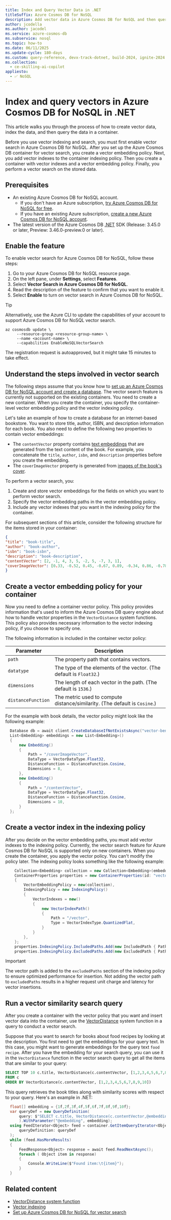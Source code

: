 ```yaml
---
title: Index and Query Vector Data in .NET
titleSuffix: Azure Cosmos DB for NoSQL
description: Add vector data in Azure Cosmos DB for NoSQL and then query the data efficiently in your .NET application.
author: jcodella
ms.author: jacodel
ms.service: azure-cosmos-db
ms.subservice: nosql
ms.topic: how-to
ms.date: 06/11/2025
ms.update-cycle: 180-days
ms.custom: query-reference, devx-track-dotnet, build-2024, ignite-2024
ms.collection:
  - ce-skilling-ai-copilot
appliesto:
  - ✅ NoSQL
---
```


# Index and query vectors in Azure Cosmos DB for NoSQL in .NET

This article walks you through the process of how to create vector data, index the data, and then query the data in a container.

Before you use vector indexing and search, you must first enable vector search in Azure Cosmos DB for NoSQL. After you set up the Azure Cosmos DB container for vector search, you create a vector embedding policy. Next, you add vector indexes to the container indexing policy. Then you create a container with vector indexes and a vector embedding policy. Finally, you perform a vector search on the stored data.

## Prerequisites

- An existing Azure Cosmos DB for NoSQL account.
  - If you don't have an Azure subscription, [try Azure Cosmos DB for NoSQL for free](https://cosmos.azure.com/try/).
  - If you have an existing Azure subscription, [create a new Azure Cosmos DB for NoSQL account](how-to-create-account.md).
- The latest version of the Azure Cosmos DB [.NET](sdk-dotnet-v3.md) SDK (Release: 3.45.0 or later, Preview: 3.46.0-preview.0 or later).

## Enable the feature

To enable vector search for Azure Cosmos DB for NoSQL, follow these steps:

1. Go to your Azure Cosmos DB for NoSQL resource page.
1. On the left pane, under **Settings**, select **Features**.
1. Select **Vector Search in Azure Cosmos DB for NoSQL**.
1. Read the description of the feature to confirm that you want to enable it.
1. Select **Enable** to turn on vector search in Azure Cosmos DB for NoSQL.

> [!TIP]
> Alternatively, use the Azure CLI to update the capabilities of your account to support Azure Cosmos DB for NoSQL vector search.
>
> ```azurecli
> az cosmosdb update \
>      --resource-group <resource-group-name> \
>      --name <account-name> \
>      --capabilities EnableNoSQLVectorSearch
> ```

The registration request is autoapproved, but it might take 15 minutes to take effect.

## Understand the steps involved in vector search

The following steps assume that you know how to [set up an Azure Cosmos DB for NoSQL account and create a database](quickstart-portal.md). The vector search feature is currently not supported on the existing containers. You need to create a new container. When you create the container, you specify the container-level vector embedding policy and the vector indexing policy.

Let's take an example of how to create a database for an internet-based bookstore. You want to store title, author, ISBN, and description information for each book. You also need to define the following two properties to contain vector embeddings:

- The `contentVector` property contains [text embeddings](/azure/ai-services/openai/concepts/models#embeddings ) that are generated from the text content of the book. For example, you concatenate the `title`, `author`, `isbn`, and `description` properties before you create the embedding.
- The `coverImageVector` property is generated from [images of the book's cover](/azure/ai-services/computer-vision/concept-image-retrieval).

To perform a vector search, you:

1. Create and store vector embeddings for the fields on which you want to perform vector search.
1. Specify the vector embedding paths in the vector embedding policy.
1. Include any vector indexes that you want in the indexing policy for the container.

For subsequent sections of this article, consider the following structure for the items stored in your container:

```json
{
"title": "book-title", 
"author": "book-author", 
"isbn": "book-isbn", 
"description": "book-description", 
"contentVector": [2, -1, 4, 3, 5, -2, 5, -7, 3, 1], 
"coverImageVector": [0.33, -0.52, 0.45, -0.67, 0.89, -0.34, 0.86, -0.78] 
} 
```

## Create a vector embedding policy for your container

Now you need to define a container vector policy. This policy provides information that's used to inform the Azure Cosmos DB query engine about how to handle vector properties in the `VectorDistance` system functions. This policy also provides necessary information to the vector indexing policy, if you choose to specify one.

The following information is included in the container vector policy:

| Parameter | Description |
| --- | --- |
| `path` | The property path that contains vectors. |
| `datatype` | The type of the elements of the vector. (The default is `Float32`.) |
| `dimensions` | The length of each vector in the path. (The default is `1536`.) |
| `distanceFunction` | The metric used to compute distance/similarity. (The default is `Cosine`.) |

For the example with book details, the vector policy might look like the following example:

```csharp
  Database db = await client.CreateDatabaseIfNotExistsAsync("vector-benchmarking");
  List<Embedding> embeddings = new List<Embedding>()
  {
      new Embedding()
      {
          Path = "/coverImageVector",
          DataType = VectorDataType.Float32,
          DistanceFunction = DistanceFunction.Cosine,
          Dimensions = 8,
      },
      new Embedding()
      {
          Path = "/contentVector",
          DataType = VectorDataType.Float32,
          DistanceFunction = DistanceFunction.Cosine,
          Dimensions = 10,
      }
  };
```

## Create a vector index in the indexing policy

After you decide on the vector embedding paths, you must add vector indexes to the indexing policy. Currently, the vector search feature for Azure Cosmos DB for NoSQL is supported only on new containers. When you create the container, you apply the vector policy. You can't modify the policy later. The indexing policy looks something like the following example:

```csharp
    Collection<Embedding> collection = new Collection<Embedding>(embeddings);
    ContainerProperties properties = new ContainerProperties(id: "vector-container", partitionKeyPath: "/id")
    {   
        VectorEmbeddingPolicy = new(collection),
        IndexingPolicy = new IndexingPolicy()
        {
            VectorIndexes = new()
            {
                new VectorIndexPath()
                {
                    Path = "/vector",
                    Type = VectorIndexType.QuantizedFlat,
                }
            }
        },
    };
    properties.IndexingPolicy.IncludedPaths.Add(new IncludedPath { Path = "/*" });    
    properties.IndexingPolicy.ExcludedPaths.Add(new ExcludedPath { Path = "/vector/*" });
```

> [!IMPORTANT]
> The vector path is added to the `excludedPaths` section of the indexing policy to ensure optimized performance for insertion. Not adding the vector path to `excludedPaths` results in a higher request unit charge and latency for vector insertions.

## Run a vector similarity search query

After you create a container with the vector policy that you want and insert vector data into the container, use the [VectorDistance](query/vectordistance.md) system function in a query to conduct a vector search.

Suppose that you want to search for books about food recipes by looking at the description. You first need to get the embeddings for your query text. In this case, you might want to generate embeddings for the query text `food recipe`. After you have the embedding for your search query, you can use it in the `VectorDistance` function in the vector search query to get all the items that are similar to your query:

```sql
SELECT TOP 10 c.title, VectorDistance(c.contentVector, [1,2,3,4,5,6,7,8,9,10]) AS SimilarityScore   
FROM c  
ORDER BY VectorDistance(c.contentVector, [1,2,3,4,5,6,7,8,9,10])   
```

This query retrieves the book titles along with similarity scores with respect to your query. Here's an example in .NET:

```csharp
  float[] embedding = {1f,2f,3f,4f,5f,6f,7f,8f,9f,10f};
  var queryDef = new QueryDefinition(
      query: $"SELECT c.title, VectorDistance(c.contentVector,@embedding) AS SimilarityScore FROM c ORDER BY VectorDistance(c.contentVector,@embedding)"
      ).WithParameter("@embedding", embedding);
  using FeedIterator<Object> feed = container.GetItemQueryIterator<Object>(
      queryDefinition: queryDef
  );
  while (feed.HasMoreResults) 
  {
      FeedResponse<Object> response = await feed.ReadNextAsync();
      foreach ( Object item in response)
      {
          Console.WriteLine($"Found item:\t{item}");
      }
  }
```

## Related content

- [VectorDistance system function](query/vectordistance.md)
- [Vector indexing](../index-policy.md)
- [Set up Azure Cosmos DB for NoSQL for vector search](../vector-search.md)
